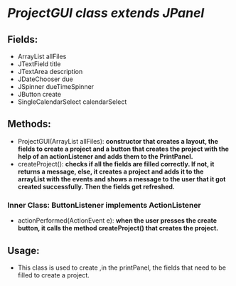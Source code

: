 # *ProjectGUI class extends JPanel*

## Fields:
- ArrayList<ICSFile> allFiles
- JTextField title
- JTextArea description
- JDateChooser due
- JSpinner dueTimeSpinner
- JButton create
- SingleCalendarSelect calendarSelect

## Methods:
- ProjectGUI(ArrayList<ICSFile> allFiles): **constructor that creates a layout, the fields to create a project and a button that creates the project with the help of an actionListener and adds them to the PrintPanel.**
- createProject(): **checks if all the fields are filled correctly. If not, it returns a message, else, it creates a project and adds it to the arrayList with the events and shows a message to the user that it got created successfully. Then the fields get refreshed.**

### Inner Class: ButtonListener implements ActionListener
- actionPerformed(ActionEvent e): **when the user presses the create button, it calls the method createProject() that creates the project.**

## Usage:
- This class is used to create ,in the printPanel, the fields that need to be filled to create a project.